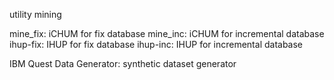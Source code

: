 utility mining

mine_fix: iCHUM for fix database
mine_inc: iCHUM for incremental database
ihup-fix: IHUP for fix database
ihup-inc: IHUP for incremental database

IBM Quest Data Generator: synthetic dataset generator
